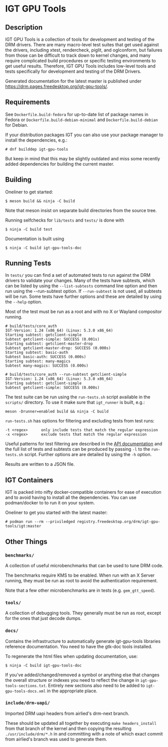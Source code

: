 IGT GPU Tools
=============


Description
-----------

IGT GPU Tools is a collection of tools for development and testing of the DRM
drivers. There are many macro-level test suites that get used against the
drivers, including xtest, rendercheck, piglit, and oglconform, but failures from
those can be difficult to track down to kernel changes, and many require
complicated build procedures or specific testing environments to get useful
results. Therefore, IGT GPU Tools includes low-level tools and tests
specifically for development and testing of the DRM Drivers.

Generated documentation for the latest master is published under
<https://drm.pages.freedesktop.org/igt-gpu-tools/>.


Requirements
------------

See `Dockerfile.build-fedora` for up-to-date list of package names in Fedora
or `Dockerfile.build-debian-minimal` and `Dockerfile.build-debian` for Debian.

If your distribution packages IGT you can also use your package manager to
install the dependencies, e.g.:

    # dnf builddep igt-gpu-tools

But keep in mind that this may be slightly outdated and miss some
recently added dependencies for building the current master.


Building
--------

Oneliner to get started:

    $ meson build && ninja -C build

Note that meson insist on separate build directories from the source tree.

Running selfchecks for `lib/tests` and `tests/` is done with

    $ ninja -C build test

Documentation is built using

    $ ninja -C build igt-gpu-tools-doc


Running Tests
-------------

In `tests/` you can find a set of automated tests to run against the DRM
drivers to validate your changes. Many of the tests have subtests, which can
be listed by using the `--list-subtests` command line option and then run
using the --run-subtest option. If `--run-subtest` is not used, all subtests
will be run. Some tests have further options and these are detailed by using
the `--help` option.

Most of the test must be run as a root and with no X or Wayland compositor
running.

    # build/tests/core_auth
    IGT-Version: 1.24 (x86_64) (Linux: 5.3.0 x86_64)
    Starting subtest: getclient-simple
    Subtest getclient-simple: SUCCESS (0.001s)
    Starting subtest: getclient-master-drop
    Subtest getclient-master-drop: SUCCESS (0.000s)
    Starting subtest: basic-auth
    Subtest basic-auth: SUCCESS (0.000s)
    Starting subtest: many-magics
    Subtest many-magics: SUCCESS (0.000s)

    # build/tests/core_auth --run-subtest getclient-simple
    IGT-Version: 1.24 (x86_64) (Linux: 5.3.0 x86_64)
    Starting subtest: getclient-simple
    Subtest getclient-simple: SUCCESS (0.000s)


The test suite can be run using the `run-tests.sh` script available in the
`scripts/` directory. To use it make sure that `igt_runner` is built, e.g.:

    meson -Drunner=enabled build && ninja -C build

`run-tests.sh` has options for filtering and excluding tests from test
runs:

    -t <regex>      only include tests that match the regular expression
    -x <regex>      exclude tests that match the regular expression

Useful patterns for test filtering are described in the [API
documentation][API] and the full list of tests and subtests can be produced
by passing `-l` to the `run-tests.sh` script. Further options are are
detailed by using the `-h` option.

Results are written to a JSON file.

[API]: https://drm.pages.freedesktop.org/igt-gpu-tools/igt-gpu-tools-Core.html


IGT Containers
--------------

IGT is packed into nifty docker-compatible containers for ease of execution
and to avoid having to install all the dependencies. You can use
podman/docker to to run it on your system.

Oneliner to get you started with the latest master:

    # podman run --rm --priviledged registry.freedesktop.org/drm/igt-gpu-tools/igt:master


Other Things
------------

### `benchmarks/`

A collection of useful microbenchmarks that can be used to tune DRM code.

The benchmarks require KMS to be enabled.  When run with an X Server
running, they must be run as root to avoid the authentication
requirement.

Note that a few other microbenchmarks are in tests (e.g. `gem_gtt_speed`).

### `tools/`

A collection of debugging tools. They generally must be run as root, except
for the ones that just decode dumps.

### `docs/`

Contains the infrastructure to automatically generate igt-gpu-tools libraries
reference documentation. You need to have the gtk-doc tools installed.

To regenerate the html files when updating documentation, use:

    $ ninja -C build igt-gpu-tools-doc

If you've added/changed/removed a symbol or anything else that changes the
overall structure or indexes you need to reflect the change in
`igt-gpu-tools-sections.txt`. Entirely new sections also need to be added to
`igt-gpu-tools-docs.xml` in the appropriate place.

### `include/drm-uapi/`

Imported DRM uapi headers from airlied's drm-next branch.

These should be updated all together by executing `make headers_install` from
that branch of the kernel and then copying the resulting
`./usr/include/drm/*.h` in and committing with a note of which exact commit
from airlied's branch was used to generate them.
